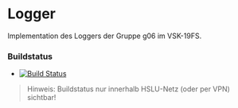 # Logger

Implementation des Loggers der Gruppe g06 im VSK-19FS.

### Buildstatus
* [![Build Status](https://jenkins-vsk.el.eee.intern/jenkins/buildStatus/icon?job=g06-logger)](https://jenkins-vsk.el.eee.intern/jenkins/job/g06-logger/)

> Hinweis: Buildstatus nur innerhalb HSLU-Netz (oder per VPN) sichtbar!